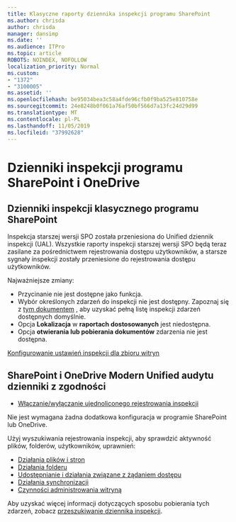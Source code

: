 ```yaml
---
title: Klasyczne raporty dziennika inspekcji programu SharePoint
ms.author: chrisda
author: chrisda
manager: dansimp
ms.date: ''
ms.audience: ITPro
ms.topic: article
ROBOTS: NOINDEX, NOFOLLOW
localization_priority: Normal
ms.custom:
- "1372"
- "3100005"
ms.assetid: ''
ms.openlocfilehash: be95034bea3c58a4fde96cfb0f9ba525e810758e
ms.sourcegitcommit: 24e8248b0f061a76af50bf566d7a13fc24d29d99
ms.translationtype: MT
ms.contentlocale: pl-PL
ms.lasthandoff: 11/05/2019
ms.locfileid: "37992628"
---
```

# <a name="sharepoint-and-onedrive-audit-logs"></a>Dzienniki inspekcji programu SharePoint i OneDrive

## <a name="sharepoint-classic-audit-logs"></a>Dzienniki inspekcji klasycznego programu SharePoint

Inspekcja starszej wersji SPO została przeniesiona do Unified dziennik inspekcji (UAL). Wszystkie raporty inspekcji starszej wersji SPO będą teraz zasilane za pośrednictwem rejestrowania dostępu użytkowników, a starsze sygnały inspekcji zostały przeniesione do rejestrowania dostępu użytkowników.

Najważniejsze zmiany:

* Przycinanie nie jest dostępne jako funkcja.
* Wybór określonych zdarzeń do inspekcji nie jest dostępny. Zapoznaj się z [tym dokumentem](https://docs.microsoft.com/office365/securitycompliance/search-the-audit-log-in-security-and-compliance) , aby uzyskać pełną listę inspekcji zdarzeń dostępnych domyślnie.
* Opcja **Lokalizacja** w **raportach dostosowanych** jest niedostępna.
* Opcja **otwierania lub pobierania dokumentów** zdarzenia nie jest dostępna.

[Konfigurowanie ustawień inspekcji dla zbioru witryn](https://support.office.com/article/Configure-audit-settings-for-a-site-collection-A9920C97-38C0-44F2-8BCB-4CF1E2AE22D2)

## <a name="sharepoint-and-onedrive-modern-unified-audit-logs-from-compliance"></a>SharePoint i OneDrive Modern Unified audytu dzienniki z zgodności

* [Włączanie/wyłączanie ujednoliconego rejestrowania inspekcji](https://docs.microsoft.com/office365/securitycompliance/turn-audit-log-search-on-or-off) 

Nie jest wymagana żadna dodatkowa konfiguracja w programie SharePoint lub OneDrive.

Użyj wyszukiwania rejestrowania inspekcji, aby sprawdzić aktywność plików, folderów, użytkowników, uprawnień:

* [Działania plików i stron](https://docs.microsoft.com/office365/securitycompliance/search-the-audit-log-in-security-and-compliance)
* [Działania folderu](https://docs.microsoft.com/office365/securitycompliance/search-the-audit-log-in-security-and-compliance#folder-activities)
* [Udostępnianie i działania związane z żądaniem dostępu](https://docs.microsoft.com/office365/securitycompliance/search-the-audit-log-in-security-and-compliance#sharing-and-access-request-activities)
* [Działania synchronizacji](https://docs.microsoft.com/office365/securitycompliance/search-the-audit-log-in-security-and-compliance#synchronization-activities)
* [Czynności administrowania witryną](https://docs.microsoft.com/office365/securitycompliance/search-the-audit-log-in-security-and-compliance#site-administration-activities)

Aby uzyskać więcej informacji dotyczących sposobu pobierania tych zdarzeń, zobacz [przeszukiwanie dziennika inspekcji](https://docs.microsoft.com/office365/securitycompliance/search-the-audit-log-in-security-and-compliance#search-the-audit-log).
